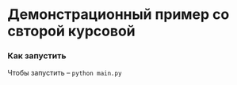 # Демонстрационный пример со свторой курсовой

### Как запустить

Чтобы запустить – ```python main.py```
